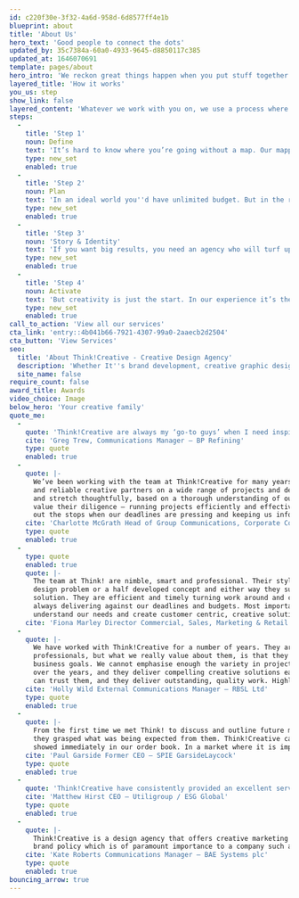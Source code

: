```yaml
---
id: c220f30e-3f32-4a6d-958d-6d8577ff4e1b
blueprint: about
title: 'About Us'
hero_text: 'Good people to connect the dots'
updated_by: 35c7384a-60a0-4933-9645-d8850117c385
updated_at: 1646070691
template: pages/about
hero_intro: 'We reckon great things happen when you put stuff together. That''s why our people combine a whole range of creative disciplines. Oh and we''re dead nice too.'
layered_title: 'How it works'
you_us: step
show_link: false
layered_content: 'Whatever we work with you on, we use a process where ideas come first. In an age of templates and quick fixes, we put creativity first, so you have a better chance of getting big results. Here’s how it works…'
steps:
  -
    title: 'Step 1'
    noun: Define
    text: 'It’s hard to know where you’re going without a map. Our mapping process is a series of exercises and workshops designed to uncover exactly what’s going on. We''ll ask you lots of questions, talk to your customers and develop a map of the market. We''ll look at the trends and the basic principles of great creative work. Together, we can build a picture of where you''re competing before we work out how to compete.'
    type: new_set
    enabled: true
  -
    title: 'Step 2'
    noun: Plan
    text: 'In an ideal world you''d have unlimited budget. But in the real world you have to make choices about what you will (and won''t) spend your hard earned budget on. If mapping shows you the territory, now you can work out what you''re going to do with it. Where will you play? Who will you target and who will you ignore? What will you say? This is where we''ll help you plan the next steps. Through strategies, briefing and frameworks, we''ll link your commercial needs with creative opportunity. That way you get work that both looks the business and does the business.'
    type: new_set
    enabled: true
  -
    title: 'Step 3'
    noun: 'Story & Identity'
    text: 'If you want big results, you need an agency who will turf up every rock on the beach to find the best possible answer to your brief. In short you need big ideas. Big ideas give you the unbeatable advantage of being interesting. That helps us tell your story in fresh and exciting ways so you get noticed and talked about, both online and off.'
    type: new_set
    enabled: true
  -
    title: 'Step 4'
    noun: Activate
    text: 'But creativity is just the start. In our experience it’s the details that are the difference between a job done and a job done well. Our dedication to getting everything spot-on runs from before the first phone call until well after sign off. Whether you want to bring your brand to life onscreen or off, or just make a big noise about something - we can help.'
    type: new_set
    enabled: true
call_to_action: 'View all our services'
cta_link: 'entry::4b041b66-7921-4307-99a0-2aaecb2d2504'
cta_button: 'View Services'
seo:
  title: 'About Think!Creative - Creative Design Agency'
  description: 'Whether It''s brand development, creative graphic design, powerful content, or innovative digital solutions, our team''s got it covered. Call us on: 01253 297900'
  site_name: false
require_count: false
award_title: Awards
video_choice: Image
below_hero: 'Your creative family'
quote_me:
  -
    quote: 'Think!Creative are always my ‘go-to guys’ when I need inspired, creative and thoughtful design. I’ve always found them to have an innate ability to understand not just the design brief but also the wider campaign context and objectives - a highly valued aspect of this highly valued team.'
    cite: 'Greg Trew, Communications Manager – BP Refining'
    type: quote
    enabled: true
  -
    quote: |-
      We’ve been working with the team at Think!Creative for many years and rate them as strong, collaborative
      and reliable creative partners on a wide range of projects and deliverables. They apply creativity
      and stretch thoughtfully, based on a thorough understanding of our brand requirements. We also
      value their diligence – running projects efficiently and effectively to deliver on time and on budget, pulling
      out the stops when our deadlines are pressing and keeping us informed throughout.
    cite: 'Charlotte McGrath Head of Group Communications, Corporate Communications – BAE Systems plc'
    type: quote
    enabled: true
  -
    type: quote
    enabled: true
    quote: |-
      The team at Think! are nimble, smart and professional. Their style is collaborative, we can pose an open
      design problem or a half developed concept and either way they surprise us with the creativity of the
      solution. They are efficient and timely turning work around and communicative in managing expectations,
      always delivering against our deadlines and budgets. Most importantly though, they partner with us to
      understand our needs and create customer centric, creative solutions valued by our users.
    cite: 'Fiona Marley Director Commercial, Sales, Marketing & Retail Capabilities, People & Culture – BP International Ltd'
  -
    quote: |-
      We have worked with Think!Creative for a number of years. They are a team of highly-talented, creative
      professionals, but what we really value about them, is that they know the importance of strategic and
      business goals. We cannot emphasise enough the variety in projects we have asked for their support on
      over the years, and they deliver compelling creative solutions each time. They are our go-to supplier, we
      can trust them, and they deliver outstanding, quality work. Highly recommend.
    cite: 'Holly Wild External Communications Manager – RBSL Ltd'
    type: quote
    enabled: true
  -
    quote: |-
      From the first time we met Think! to discuss and outline future marketing initiatives, it was clear that
      they grasped what was being expected from them. Think!Creative came into their own and the results
      showed immediately in our order book. In a market where it is impossible to achieve a like for like price, we know that we received excellent value for money.
    cite: 'Paul Garside Former CEO – SPIE GarsideLaycock'
    type: quote
    enabled: true
  -
    quote: 'Think!Creative have consistently provided an excellent service along with innovative ideas, an understanding of our requirements and attention to detail. Every project has been an enjoyable experience and we are in no doubt that our excellent working relationship with them will continue.'
    cite: 'Matthew Hirst CEO – Utiligroup / ESG Global'
    type: quote
    enabled: true
  -
    quote: |-
      Think!Creative is a design agency that offers creative marketing materials whilst adhering closely to
      brand policy which is of paramount importance to a company such as BAE Systems. I would not hesitate to recommend them to other companies.
    cite: 'Kate Roberts Communications Manager – BAE Systems plc'
    type: quote
    enabled: true
bouncing_arrow: true
---
```

